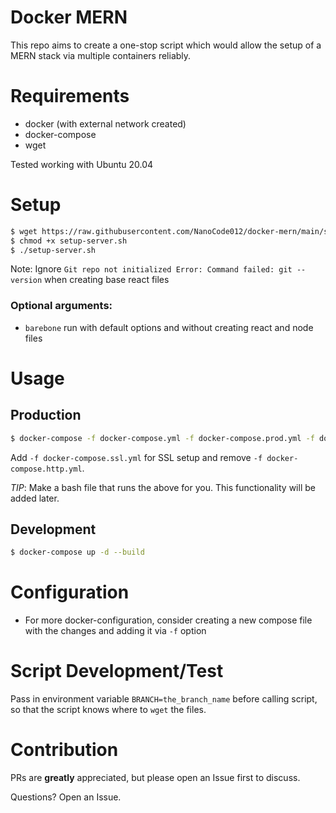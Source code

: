 # Docker MERN

This repo aims to create a one-stop script which would allow the setup of a MERN stack via multiple containers reliably.

# Requirements

- docker (with external network created)
- docker-compose
- wget

Tested working with Ubuntu 20.04

# Setup

```bash
$ wget https://raw.githubusercontent.com/NanoCode012/docker-mern/main/setup-server.sh -O setup-server.sh
$ chmod +x setup-server.sh
$ ./setup-server.sh
```

Note: Ignore `Git repo not initialized Error: Command failed: git --version` when creating base react files

### Optional arguments:

- `barebone` run with default options and without creating react and node files

# Usage

## Production

```bash
$ docker-compose -f docker-compose.yml -f docker-compose.prod.yml -f docker-compose.http.yml up -d --build
```

Add `-f docker-compose.ssl.yml` for SSL setup and remove `-f docker-compose.http.yml`.

_TIP_: Make a bash file that runs the above for you. This functionality will be added later.

## Development

```bash
$ docker-compose up -d --build
```

# Configuration

- For more docker-configuration, consider creating a new compose file with the changes and adding it via `-f` option

# Script Development/Test

Pass in environment variable `BRANCH=the_branch_name` before calling script, so that the script knows where to `wget` the files.

# Contribution

PRs are **greatly** appreciated, but please open an Issue first to discuss.

Questions? Open an Issue.
